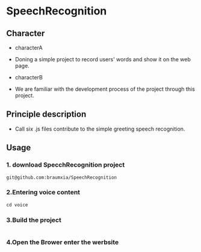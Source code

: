 # SpeechRecognition

## Character
 - characterA
  * Doning a simple project to record users' words and show it on the web page.
 - characterB
  * We are familiar with the development process of the project through this project.
  
## Principle description
  * Call six .js files contribute to the simple greeting speech recognition.

## Usage
### 1. download SpecchRecognition project
```
git@github.com:braumxia/SpeechRecognition
```
### 2.Entering voice content
```
cd voice
```
### 3.Build the project 
```

```
### 4.Open the Brower enter the werbsite
```

```

  
 
